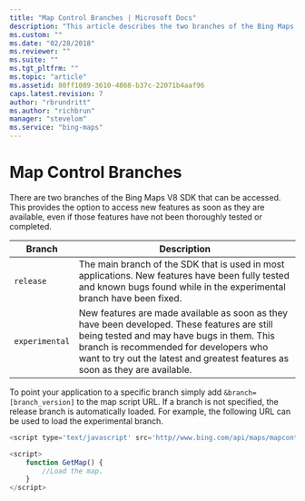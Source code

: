 ```yaml
---
title: "Map Control Branches | Microsoft Docs"
description: "This article describes the two branches of the Bing Maps V8 SDK that can be accessed, as well as a URL can be used to load the experimental branch."
ms.custom: ""
ms.date: "02/28/2018"
ms.reviewer: ""
ms.suite: ""
ms.tgt_pltfrm: ""
ms.topic: "article"
ms.assetid: 80ff1089-3610-4868-b37c-22071b4aaf96
caps.latest.revision: 7
author: "rbrundritt"
ms.author: "richbrun"
manager: "stevelom"
ms.service: "bing-maps"
---
```


# Map Control Branches

There are two branches of the Bing Maps V8 SDK that can be accessed. This provides the option to access new features as soon as they are available, even if those features have not been thoroughly tested or completed.

Branch	     | Description
------------ | --------------------
`release`	     | The main branch of the SDK that is used in most applications. New features have been fully tested and known bugs found while in the experimental branch have been fixed. 
`experimental` | New features are made available as soon as they have been developed. These features are still being tested and may have bugs in them. This branch is recommended for developers who want to try out the latest and greatest features as soon as they are available. 

<!--`frozen`	     | New features are added only after they have been in the release branch for a period of time and all known bugs have been fixed. This branch is recommended for mission critical apps that are willing to wait longer for new features in exchange for the extra stability.-->

To point your application to a specific branch simply add `&branch=[branch_version]` to the map script URL. If a branch is not specified, the release branch is automatically loaded. For example, the following URL can be used to load the experimental branch.

```javascript
<script type='text/javascript' src='http//www.bing.com/api/maps/mapcontrol?callback=GetMap&branch=experimental&key=[YOUR_BING_MAPS_KEY]' async defer></script>

<script>
    function GetMap() {
        //Load the map.
    }
</script>
```
